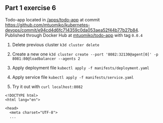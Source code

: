 ## Part 1 exercise 6

Todo-app located in [/apps/todo-app](https://github.com/mtuomiko/kubernetes-devops/tree/main/apps/todo-app) at commit https://github.com/mtuomiko/kubernetes-devops/commit/e94cd4d6fc714359c0da053aea52f44b77b27b84. Published through Docker Hub at [mtuomiko/todo-app](https://hub.docker.com/r/mtuomiko/todo-app) with tag `0.0.4`

1. Delete previous cluster `k3d cluster delete`

2. Create a new one `k3d cluster create --port '8082:32130@agent[0]' -p 8081:80@loadbalancer --agents 2`

3. Apply deployment file `kubectl apply -f manifests/deployment.yaml`

4. Apply service file `kubectl apply -f manifests/service.yaml`

5. Try it out with `curl localhost:8082`

```
<!DOCTYPE html>
<html lang="en">

<head>
  <meta charset="UTF-8">
  ...
```
